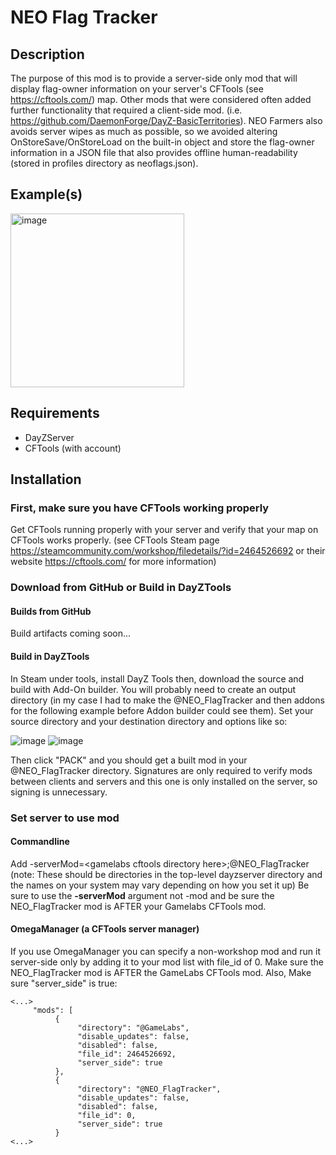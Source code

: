 # NEO Flag Tracker
## Description
The purpose of this mod is to provide a server-side only mod that will display flag-owner information on 
your server's CFTools (see https://cftools.com/) map. Other mods that were considered often added further 
functionality that required a client-side mod. (i.e. https://github.com/DaemonForge/DayZ-BasicTerritories). 
NEO Farmers also avoids server wipes as much as possible, so we avoided altering OnStoreSave/OnStoreLoad on 
the built-in object and store the flag-owner information in a JSON file that also provides offline 
human-readability (stored in profiles directory as neoflags.json).
## Example(s)
<img width="278" alt="image" src="https://github.com/NEO-Farmers/AdminTools/assets/18753203/c97d716e-1c74-455a-8754-e682c43bd9ee">

## Requirements
- DayZServer
- CFTools (with account)
## Installation
### First, make sure you have CFTools working properly
Get CFTools running properly with your server and verify that your map on CFTools works properly. (see 
CFTools Steam page https://steamcommunity.com/workshop/filedetails/?id=2464526692 or 
their website https://cftools.com/ for more information)
### Download from GitHub or Build in DayZTools
#### Builds from GitHub
Build artifacts coming soon...
#### Build in DayZTools
In Steam under tools, install DayZ Tools then, download the source and build with Add-On builder. You will probably need 
to create an output directory (in my case I had to make the @NEO_FlagTracker and then addons for the following example before Addon builder could see them). Set your source directory and your destination directory and options like so:


![image](https://github.com/NEO-Farmers/AdminTools/assets/18753203/a9436665-0a4b-4b1e-9570-9af06ec41f06)
![image](https://github.com/NEO-Farmers/AdminTools/assets/18753203/d59eacbb-5d57-4c37-8421-2bcc49966141)


Then click "PACK" and you should get a built mod in your @NEO_FlagTracker directory. Signatures are only required to verify mods between clients and servers and this one is only installed on the server, so signing is unnecessary.

### Set server to use mod
#### Commandline
Add -serverMod=\<gamelabs cftools directory here\>;@NEO_FlagTracker
(note: These should be directories in the top-level dayzserver directory and the names on your system may 
vary depending on how you set it up)
Be sure to use the **-serverMod** argument not -mod and be sure the NEO_FlagTracker mod is AFTER your Gamelabs CFTools mod.
#### OmegaManager (a CFTools server manager)
If you use OmegaManager you can specify a non-workshop mod and run it server-side only by adding it to your mod list with
file_id of 0. Make sure the NEO_FlagTracker mod is AFTER the GameLabs CFTools mod. Also, Make sure "server_side" is true:
```
<...>
     "mods": [
          {
               "directory": "@GameLabs", 
               "disable_updates": false, 
               "disabled": false, 
               "file_id": 2464526692, 
               "server_side": true
          }, 
          {
               "directory": "@NEO_FlagTracker", 
               "disable_updates": false, 
               "disabled": false, 
               "file_id": 0, 
               "server_side": true
          }
<...>
```

